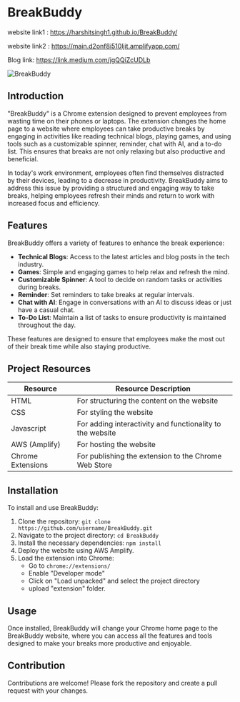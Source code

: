 # BreakBuddy
website link1 : https://harshitsingh1.github.io/BreakBuddy/

website link2 : https://main.d2onf8i510ljit.amplifyapp.com/

Blog link: https://link.medium.com/jgQQiZcUDLb

![BreakBuddy](https://github.com/user-attachments/assets/27625516-1aca-4bc6-8726-bb30da014a7f)


## Introduction

"BreakBuddy" is a Chrome extension designed to prevent employees from wasting time on their phones or laptops. The extension changes the home page to a website where employees can take productive breaks by engaging in activities like reading technical blogs, playing games, and using tools such as a customizable spinner, reminder, chat with AI, and a to-do list. This ensures that breaks are not only relaxing but also productive and beneficial.

In today's work environment, employees often find themselves distracted by their devices, leading to a decrease in productivity. BreakBuddy aims to address this issue by providing a structured and engaging way to take breaks, helping employees refresh their minds and return to work with increased focus and efficiency.

## Features

BreakBuddy offers a variety of features to enhance the break experience:
- **Technical Blogs**: Access to the latest articles and blog posts in the tech industry.
- **Games**: Simple and engaging games to help relax and refresh the mind.
- **Customizable Spinner**: A tool to decide on random tasks or activities during breaks.
- **Reminder**: Set reminders to take breaks at regular intervals.
- **Chat with AI**: Engage in conversations with an AI to discuss ideas or just have a casual chat.
- **To-Do List**: Maintain a list of tasks to ensure productivity is maintained throughout the day.

These features are designed to ensure that employees make the most out of their break time while also staying productive.

## Project Resources

| Resource         | Resource Description                                         |
|------------------|---------------------------------------------------------------|
| HTML             | For structuring the content on the website                    |
| CSS              | For styling the website                                       |
| Javascript       | For adding interactivity and functionality to the website     |
| AWS (Amplify)    | For hosting the website                                       |
| Chrome Extensions| For publishing the extension to the Chrome Web Store          |

## Installation

To install and use BreakBuddy:
1. Clone the repository: `git clone https://github.com/username/BreakBuddy.git`
2. Navigate to the project directory: `cd BreakBuddy`
3. Install the necessary dependencies: `npm install`
4. Deploy the website using AWS Amplify.
5. Load the extension into Chrome:
   - Go to `chrome://extensions/`
   - Enable "Developer mode"
   - Click on "Load unpacked" and select the project directory
   - upload "extension" folder.

## Usage

Once installed, BreakBuddy will change your Chrome home page to the BreakBuddy website, where you can access all the features and tools designed to make your breaks more productive and enjoyable.

## Contribution

Contributions are welcome! Please fork the repository and create a pull request with your changes.

